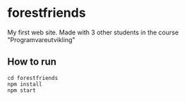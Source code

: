 # forestfriends
My first web site. Made with 3 other students in the course "Programvareutvikling"

## How to run
```
cd forestfriends
npm install
npm start
```
